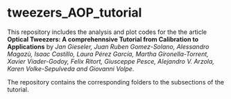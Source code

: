 # tweezers_AOP_tutorial
This repository includes the analysis and plot codes for the the article **Optical Tweezers: A comprehennsive Tutorial  from Calibration to Applications** by *Jan Gieseler, Juan Ruben Gomez-Solano, Alessandro Magazù, Isaac Castillo, Laura Pérez García, Martha Gironella-Torrent, Xavier Viader-Godoy, Felix Ritort, Giusceppe Pesce, Alejandro V. Arzola, Karen Volke-Sepulveda and Giovanni Volpe*. 

 The repository contains the corresponding folders to the subsections of the tutorial.
